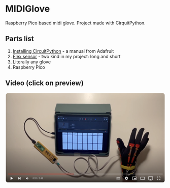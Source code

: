 # MIDIGlove

Raspberry Pico based midi glove. Project made with CirquitPython.

## Parts list

1. [Installing CircuitPython](https://learn.adafruit.com/getting-started-with-raspberry-pi-pico-circuitpython/circuitpython) - a manual from Adafruit
2. [Flex sensor](https://coolcomponents.co.uk/products/flex-sensor-2-2?_pos=3&_sid=17f570541&_ss=r) - two kind in my project: long and short
3. Literally any glove
4. Raspberry Pico

## Video (click on preview)
[![Video demo](assets/9.png)](https://youtu.be/-kusGjTjgHI)
